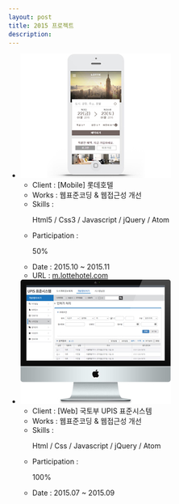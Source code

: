 ```yaml
---
layout: post
title: 2015 프로젝트
description: 
---
```

 <ul class="projects-list">
  <li>
         <div class="img-box"><img src="assets/images/projects/img_pf16.jpg" alt="롯데호텔" /></div>
         <ul class="txt_info">
             <li><span>Client : </span>[Mobile] 롯데호텔</li>
             <li><span>Works : </span>웹표준코딩 & 웹접근성 개선</li>
             <li><span>Skills :</span> <p>Html5 / Css3 / Javascript / jQuery / Atom</p></li>
             <li><span>Participation : </span><p class="percent" style="width:50%">50%</p></li>
             <li><span>Date : </span>2015.10 ~ 2015.11</li>
             <li><span>URL : </span><a href="http://m.lottehotel.com/global/ko" target="_blank">m.lottehotel.com</a></li>
         </ul>
     </li>
     <li>
         <div class="img-box"><img src="assets/images/projects/img_pf15.jpg" alt="국토부 UPIS 표준시스템" /></div>
         <ul class="txt_info">
             <li><span>Client : </span>[Web] 국토부 UPIS 표준시스템</li>
             <li><span>Works : </span>웹표준코딩 &amp; 웹접근성 개선</li>
             <li><span>Skills :</span> <p>Html / Css / Javascript / jQuery / Atom</p></li>
             <li><span>Participation : </span><p class="percent" style="width:100%">100%</p></li>
             <li><span>Date : </span>2015.07 ~ 2015.09</li>
         </ul>
     </li>
 </ul>

